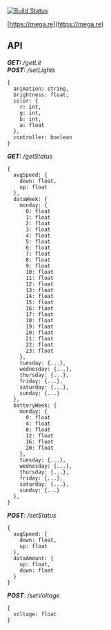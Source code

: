[![Build Status](https://travis-ci.org/Kostecki/MEGAPanel.svg?branch=master)](https://travis-ci.org/Kostecki/MEGAPanel)

[https://mega.re](https://mega.re)


## API
***GET:** /getLit   
**POST:** /setLights*
```
{
  animation: string,
  brightness: float,
  color: {
    r: int,
    g: int,
    b: int,
    a: float
  },
  controller: boolean
}
```

***GET:** /getStatus*
```
{
  avgSpeed: {
    down: float,
    up: float
  },
  dataWeek: {
    monday: {
      0: float
      1: float
      2: float
      3: float
      4: float
      5: float
      6: float
      7: float
      8: float
      9: float
      10: float
      11: float
      12: float
      13: float
      14: float
      15: float
      16: float
      17: float
      18: float
      19: float
      20: float
      21: float
      22: float
      23: float
    },
    tuesday: {...},
    wednesday: {...},
    thursday: {...},
    friday: {...},
    saturday: {...},
    sunday: {...}
  },
  batteryWeek: {
    monday: {
      0: float
      4: float
      8: float
      12: float
      16: float
      20: float
    },
    tuesday: {...},
    wednesday: {...},
    thursday: {...},
    friday: {...},
    saturday: {...},
    sunday: {...}
  },
}
```

***POST**: /setStatus*
```
{
  avgSpeed: {
    down: float,
    up: float
  },
  dataAmount: {
    up: float,
    down: float
  }
}
```

***POST**: /setVoltage*
```
{
  voltage: float
}
```